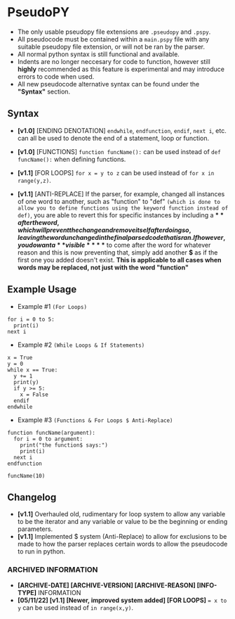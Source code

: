 # PseudoPY
- The only usable pseudopy file extensions are `.pseudopy` and `.pspy`.
- All pseudocode must be contained within a `main.pspy` file with any suitable pseudopy file extension, or will not be ran by the parser.
- All normal python syntax is still functional and available.
- Indents are no longer neccesary for code to function, however still **highly** recommended as this feature is experimental and may introduce errors to code when used.
- All new pseudocode alternative syntax can be found under the **"Syntax"** section.

## Syntax
- **[v1.0]** [ENDING DENOTATION] `endwhile`, `endfunction`, `endif`, `next i`, etc. can all be used to denote the end of a statement, loop or function.

- **[v1.0]** [FUNCTIONS] `function funcName():` can be used instead of `def funcName():` when defining functions.

- **[v1.1]** [FOR LOOPS] `for x = y to z` can be used instead of `for x in range(y,z)`.

- **[v1.1]** [ANTI-REPLACE] If the parser, for example, changed all instances of one word to another, such as "function" to "def" `(which is done to allow you to define functions using the keyword function instead of def)`, you are able to revert this for specific instances by including a **$** after the word, which will prevent the change and remove itself after doing so, leaving the word unchanged in the final parsed code that is ran. If however, you do want a **visible** **$** to come after the word for whatever reason and this is now preventing that, simply add another **$** as if the first one you added doesn't exist. **This is applicable to all cases when words may be replaced, not just with the word "function"**

## Example Usage

- Example #1 `(For Loops)`
```
for i = 0 to 5:
  print(i)
next i
```

- Example #2 `(While Loops & If Statements)`
```
x = True
y = 0
while x == True:
  y += 1
  print(y)
  if y >= 5:
    x = False
  endif
endwhile
```

- Example #3 `(Functions & For Loops $ Anti-Replace)`
```
function funcName(argument):
  for i = 0 to argument:
    print("the function$ says:")
    print(i)
  next i
endfunction

funcName(10)
```

## Changelog
- **[v1.1]** Overhauled old, rudimentary for loop system to allow any variable to be the iterator and any variable or value to be the beginning or ending parameters.
- **[v1.1]** Implemented $ system (Anti-Replace) to allow for exclusions to be made to how the parser replaces certain words to allow the pseudocode to run in python.

### ARCHIVED INFORMATION
- **[ARCHIVE-DATE] [ARCHIVE-VERSION] [ARCHIVE-REASON] [INFO-TYPE]** INFORMATION 
- **[05/11/22] [v1.1] [Newer, improved system added] [FOR LOOPS]** `= x to y` can be used instead of `in range(x,y)`.
